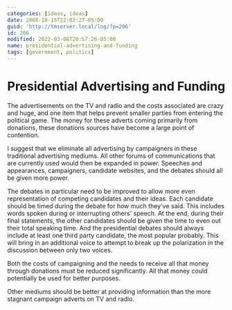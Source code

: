 ```yaml
---
categories: [ideas, ideas]
date: 2008-10-15T22:03:27-05:00
guid: 'http://tmserver.local/log/?p=206'
id: 206
modified: 2022-03-08T20:57:26-05:00
name: presidential-advertising-and-funding
tags: [government, politics]
---
```


Presidential Advertising and Funding
====================================

The advertisements on the TV and radio and the costs associated are crazy and huge, and one item that helps prevent smaller parties from entering the political game.  The money for these adverts coming primarily from donations, these donations sources have become a large point of contention.

I suggest that we eliminate all advertising by campaigners in these traditional advertising mediums.  All other forums of communications that are currently used would then be expanded in power.  Speeches and appearances, campaigners, candidate websites, and the debates should all be given more power.

The debates in particular need to be improved to allow more even representation of competing candidates and their ideas.  Each candidate should be timed during the debate for how much they've said.  This includes words spoken during or interrupting others' speech.  At the end, during their final statements, the other candidates should be given the time to even out their total speaking time.  And the presidential debates should always include at least one third party candidate, the most popular probably.  This will bring in an additional voice to attempt to break up the polarization in the discussion between only two voices.

Both the costs of campaigning and the needs to receive all that money through donations must be reduced significantly.  All that money could potentially be used for better purposes.

Other mediums should be better at providing information than the more stagnant campaign adverts on TV and radio.
